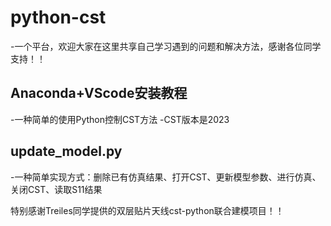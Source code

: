 # python-cst
-一个平台，欢迎大家在这里共享自己学习遇到的问题和解决方法，感谢各位同学支持！！

## Anaconda+VScode安装教程
-一种简单的使用Python控制CST方法
-CST版本是2023

## update_model.py
-一种简单实现方式：删除已有仿真结果、打开CST、更新模型参数、进行仿真、关闭CST、读取S11结果

特别感谢Treiles同学提供的双层贴片天线cst-python联合建模项目！！
